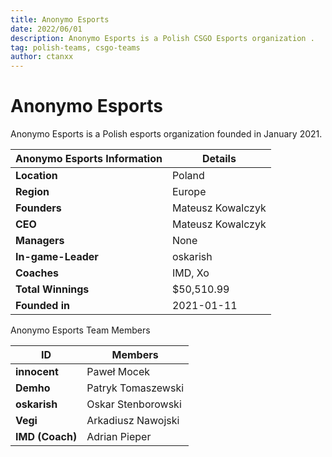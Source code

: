 ```yaml
---
title: Anonymo Esports
date: 2022/06/01
description: Anonymo Esports is a Polish CSGO Esports organization .
tag: polish-teams, csgo-teams
author: ctanxx
---
```


# Anonymo Esports

Anonymo Esports is a Polish esports organization founded in January 2021.

| **Anonymo Esports Information** | **Details**       |
| ------------------------------- | ----------------- |
| **Location**                    | Poland            |
| **Region**                      | Europe            |
| **Founders**                    | Mateusz Kowalczyk |
| **CEO**                         | Mateusz Kowalczyk |
| **Managers**                    | None              |
| **In-game-Leader**              | oskarish          |
| **Coaches**                     | IMD, Xo           |
| **Total Winnings**              | $50,510.99        |
| **Founded in**                  | 2021-01-11        |

Anonymo Esports Team Members

 **ID**            | **Members**       |
| --------------- | ------------------ |
| **innocent**    | Paweł Mocek        |
| **Demho**       | Patryk Tomaszewski |
| **oskarish**    | Oskar Stenborowski |
| **Vegi**        | Arkadiusz Nawojski |
| **IMD (Coach)** | Adrian Pieper	   |